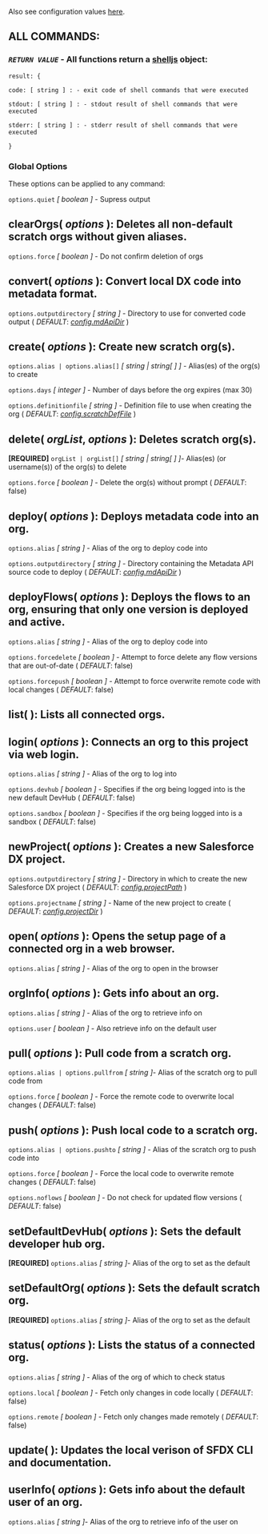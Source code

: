 Also see configuration values [here](https://github.com/axlemax/sfdx/blob/master/docs/config.md).

## __ALL COMMANDS:__
###  _`RETURN VALUE`_ - All functions return a [shelljs](https://github.com/yargs/yargs) object:

  `result: {`

  `code: [ string ] : - exit code of shell commands that were executed`

  `stdout: [ string ] : - stdout result of shell commands that were executed`

  `stderr: [ string ] : - stderr result of shell commands that were executed`

  `}`

### Global Options

  These options can be applied to any command:

  `options.quiet` *[ boolean ]* - Supress output

## clearOrgs( _options_ ): Deletes all non-default scratch orgs without given aliases.
  `options.force` *[ boolean ]* - Do not confirm deletion of orgs

## convert( _options_ ): Convert local DX code into metadata format.
  `options.outputdirectory` *[ string ]* - Directory to use for converted code output ( _*DEFAULT*_: [_config.mdApiDir_](https://github.com/axlemax/sfdx/blob/master/docs/config.md) )

## create( _options_ ): Create new scratch org(s).
  `options.alias | options.alias[]` *[ string | string[ ] ]* - Alias(es) of the org(s) to create

  `options.days` *[ integer ]* - Number of days before the org expires (max 30)

  `options.definitionfile` *[ string ]* - Definition file to use when creating the org ( _*DEFAULT*_: [_config.scratchDefFile_](https://github.com/axlemax/sfdx/blob/master/docs/config.md) )

## delete( _orgList_, _options_ ): Deletes scratch org(s).
  **[REQUIRED]** `orgList | orgList[]` *[ string | string[ ] ]*- Alias(es) (or username(s)) of the org(s) to delete

  `options.force` *[ boolean ]* - Delete the org(s) without prompt ( _*DEFAULT*_: false)

## deploy( _options_ ): Deploys metadata code into an org.
  `options.alias` *[ string ]* - Alias of the org to deploy code into

  `options.outputdirectory` *[ string ]* - Directory containing the Metadata API source code to deploy ( _*DEFAULT*_: [_config.mdApiDir_](https://github.com/axlemax/sfdx/blob/master/docs/config.md) )

## deployFlows( _options_ ): Deploys the flows to an org, ensuring that only one version is deployed and active.
  `options.alias` *[ string ]* - Alias of the org to deploy code into

  `options.forcedelete` *[ boolean ]* - Attempt to force delete any flow versions that are out-of-date ( _*DEFAULT*_: false)

  `options.forcepush` *[ boolean ]* - Attempt to force overwrite remote code with local changes ( _*DEFAULT*_: false)

## list( ): Lists all connected orgs.

## login( _options_ ): Connects an org to this project via web login.
  `options.alias` *[ string ]* - Alias of the org to log into

  `options.devhub` *[ boolean ]* - Specifies if the org being logged into is the new default DevHub ( _*DEFAULT*_: false)

  `options.sandbox` *[ boolean ]* - Specifies if the org being logged into is a sandbox ( _*DEFAULT*_: false)

## newProject( _options_ ): Creates a new Salesforce DX project.
  `options.outputdirectory` *[ string ]* - Directory in which to create the new Salesforce DX project ( _*DEFAULT*_: [_config.projectPath_](https://github.com/axlemax/sfdx/blob/master/docs/config.md) )

  `options.projectname` *[ string ]* - Name of the new project to create ( _*DEFAULT*_: [_config.projectDir_](https://github.com/axlemax/sfdx/blob/master/docs/config.md) )

## open( _options_ ): Opens the setup page of a connected org in a web browser.
  `options.alias` *[ string ]* - Alias of the org to open in the browser

## orgInfo( _options_ ): Gets info about an org.
  `options.alias` *[ string ]* - Alias of the org to retrieve info on

  `options.user` *[ boolean ]* - Also retrieve info on the default user

## pull( _options_ ): Pull code from a scratch org.
  `options.alias | options.pullfrom` *[ string ]*- Alias of the scratch org to pull code from

  `options.force` *[ boolean ]* - Force the remote code to overwrite local changes ( _*DEFAULT*_: false)

  ## push( _options_ ): Push local code to a scratch org.
  `options.alias | options.pushto` *[ string ]* - Alias of the scratch org to push code into

  `options.force` *[ boolean ]* - Force the local code to overwrite remote changes ( _*DEFAULT*_: false)

  `options.noflows` *[ boolean ]* - Do not check for updated flow versions ( _*DEFAULT*_: false)

## setDefaultDevHub( _options_ ): Sets the default developer hub org.
  **[REQUIRED]** `options.alias` *[ string ]*- Alias of the org to set as the default

## setDefaultOrg( _options_ ): Sets the default scratch org.
  **[REQUIRED]** `options.alias` *[ string ]*- Alias of the org to set as the default

## status( _options_ ): Lists the status of a connected org.
  `options.alias` *[ string ]* - Alias of the org of which to check status

  `options.local` *[ boolean ]* - Fetch only changes in code locally ( _*DEFAULT*_: false)

  `options.remote` *[ boolean ]* - Fetch only changes made remotely ( _*DEFAULT*_: false)

## update( ): Updates the local verison of SFDX CLI and documentation.

## userInfo( _options_ ): Gets info about the default user of an org.
  `options.alias` *[ string ]*- Alias of the org to retrieve info of the user on
